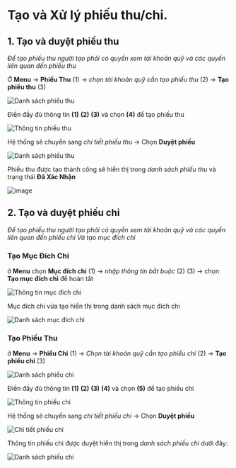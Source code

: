 

# Tạo và Xử lý phiếu thu/chi.

## 1. Tạo và duyệt phiếu thu
  *Để tạo phiếu thu người tạo phải có quyền xem tài khoản quỹ và các quyền liên quan đến phiếu thu*

 Ở **Menu** -> **Phiếu Thu** (1) -> *chọn tài khoản quỹ cần tạo phiếu thu* (2) -> **Tạo phiếu thu** (3)

![Danh sách phiếu thu](https://user-images.githubusercontent.com/109578103/189828285-37874f85-de56-429f-9307-97a4921f0f00.png)

Điền đầy đủ thông tin **(1)** **(2)** **(3)** và chọn **(4)** để tạo phiếu thu

![Thông tin phiếu thu](https://user-images.githubusercontent.com/109578103/190343178-6355fdf9-6391-43e5-9d4a-5cef325af5c8.png)

Hệ thống sẽ chuyển sang *chi tiết phiếu thu* -> Chọn **Duyệt phiếu**

![Danh sách phiếu thu](https://user-images.githubusercontent.com/109578103/190344842-78e81da9-51b6-4e1b-a694-31c36f4c7c69.png)

Phiếu thu được tạo thành công sẽ hiển thị trong *danh sách phiếu thu* và trạng thái **Đã Xác Nhận**

![image](https://user-images.githubusercontent.com/109578103/190345217-eca39c9e-b033-4ace-972d-8935c73fb744.png)

## 2. Tạo và duyệt phiếu chi
  *Để tạo phiếu thu người tạo phải có quyền xem tài khoản quỹ và các quyền liên quan đến phiếu chi*
  *Và tạo mục đích chi*
 ### Tạo Mục Đích Chi
ở **Menu** chọn **Mục đích chi** (1) -> *nhập thông tin bắt buộc* (2) (3) -> chọn  **Tạo mục đích chi** để hoàn tất
 
 ![Thông tin mục đích chi](https://user-images.githubusercontent.com/109578103/191409676-c5697264-8709-47fe-9e74-8a19e9415db8.png)

Mục đích chi vừa tạo hiển thị trong danh sách mục đích chi

![Danh sách mục đích chi](https://user-images.githubusercontent.com/109578103/191411959-06bfabbe-4b35-4baa-a4a6-c9dada1eb2b2.png)


 ### Tạo Phiếu Thu
 ở **Menu** -> **Phiếu Chi** (1) -> *Chọn tài khoản quỹ cần tạo phiếu chi* (2) -> **Tạo phiếu chi** (3)
 
![Danh sách phiếu chi](https://user-images.githubusercontent.com/109578103/191408922-1bb3d40c-4bca-4976-97af-44bfab745648.png)

Điền đầy đủ thông tin **(1)** **(2)** **(3)** **(4)** và chọn **(5)** để tạo phiếu chi

![Thông tin phiếu chi](https://user-images.githubusercontent.com/109578103/191414528-622c69a7-6517-4fa5-ac48-0ce56d1cf3c1.png)

Hệ thống sẽ chuyển sang *chi tiết phiếu chi* -> Chọn **Duyệt phiếu**

![Chi tiết phiếu chi](https://user-images.githubusercontent.com/109578103/191416207-213be982-e0b0-4c62-956d-a01596b641dd.png)

Thông tin phiếu chi được duyệt hiển thị trong *danh sách phiếu chi* dưới đây:

![Danh sách phiếu chi](https://user-images.githubusercontent.com/109578103/191415757-1115c85f-c94f-4527-b5cf-cb7e0d5993b1.png)

